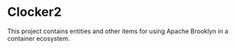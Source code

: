 Clocker2
=======

This project contains entities and other items for using Apache Brooklyn in a container ecosystem.

